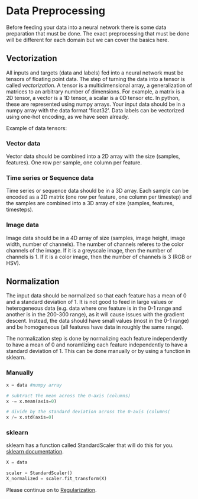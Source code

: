 # Data Preprocessing

Before feeding your data into a neural network there is some data preparation that must be done. The exact preprocessing that must be done will be different for each domain but we can cover the basics here. 

## Vectorization

All inputs and targets (data and labels) fed into a neural network must be tensors of floating point data. The step of turning the data into a tensor is called *vectorization*. A tensor is a multidimensional array, a generalization of matrices to an arbitrary number of dimensions. For example, a matrix is a 2D tensor, a vector is a 1D tensor, a scalar is a 0D tensor etc. In python, these are represented using numpy arrays. Your input data should be in a numpy array with the data format 'float32'. Data labels can be vectorized using one-hot encoding, as we have seen already. 

Example of data tensors:

### Vector data

Vector data should be combined into a 2D array with the size (samples, features). One row per sample, one column per feature.

### Time series or Sequence data

Time series or sequence data should be in a 3D array. Each sample can be encoded as a 2D matrix (one row per feature, one column per timestep) and the samples are combined into a 3D array of size (samples, features, timesteps). 

### Image data

Image data should be in a 4D array of size (samples, image height, image width, number of channels). The number of channels referes to the color channels of the image. If it is a greyscale image, then the number of channels is 1. If it is a color image, then the number of channels is 3 (RGB or HSV). 


## Normalization

The input data should be normalized so that each feature has a mean of 0 and a standard deviation of 1. It is not good to feed in large values or heterogeneous data (e.g. data where one feature is in the 0-1 range and another is in the 200-300 range), as it will cause issues with the gradient descent. Instead, the data should have small values (most in the 0-1 range) and be homogeneous (all features have data in roughly the same range). 

The normalization step is done by normalizing each feature independently to have a mean of 0 and noramlizing each feature independently to have a standard deviation of 1. This can be done manually or by using a function in sklearn.

### Manually
```python
x = data #numpy array

# subtract the mean across the 0-axis (columns)
x -= x.mean(axis=0)

# divide by the standard deviation across the 0-axis (columns(
x /= x.std(axis=0)
```

### sklearn
sklearn has a function called StandardScaler that will do this for you. [sklearn documentation](http://scikit-learn.org/stable/modules/generated/sklearn.preprocessing.StandardScaler.html).

```python
X = data 

scaler = StandardScaler()
X_normalized = scaler.fit_transform(X)
```


Please continue on to [Regularization](https://github.com/kitchell/DeepLearningTutorial_LBspectrum/blob/master/Regularization.md).

